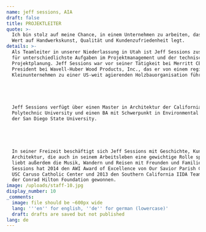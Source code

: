 ```yaml
---
name: jeff sessions, AIA
draft: false
title: PROJEKTLEITER
quote: >-
  Ich bin stolz auf meine Chance, in einem Unternehmen zu arbeiten, das höchsten
  Wert auf Handwerkskunst, Qualität und Kundenzufriedenheit legt.
details: >-
  Als Teamleiter in unserer Niederlassung in Utah ist Jeff Sessions zuständig
  für unterschiedlichste Aufgaben im Projektmanagement und der technischen
  Projektplanung. Jeff Sessions war vor seiner Tätigkeit bei Merritt CEO & Vice
  President bei Wavell-Huber Wood Products, Inc., das er von einem regionalen
  Kleinunternehmen zu einer US-weit agierenden Holzbauorganisation führte.





  Jeff Sessions verfügt über einen Master in Architektur der California
  Polytechnic University und einen BA mit Schwerpunkt in Environmental Design
  der San Diego State University.





  In seiner Freizeit beschäftigt sich Jeff Sessions mit Geschichte, Kunst und
  Architektur, die auch in seinem Arbeitsleben eine gewichtige Rolle spielen. Er
  liebt außerdem die Musik, Wandern und Reisen mit Freunden und Familie. Jeff
  Sessions hat 2014 den AWI Award of Excellence von Our Savior Parish Church und
  USC Caruso Catholic Center und 2013 den Southern California IIDA Team Award
  der Conrad Hilton Foundation gewonnen.
image: /uploads/staff-10.jpg
display_number: 10
_comments:
  image: file should be ~600px wide
  lang: '''en'' for english, ''de'' for german (lowercase)'
  draft: drafts are saved but not published
lang: de
---
```

